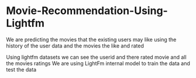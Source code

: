 # Movie-Recommendation-Using-Lightfm
We are predicting the movies that the existing users may like using the history of the user data and the movies the like and rated

Using lightfm datasets we can see the userid and there rated movie and all the movies ratings
We are using LightFm internal model to train the data and test the data

